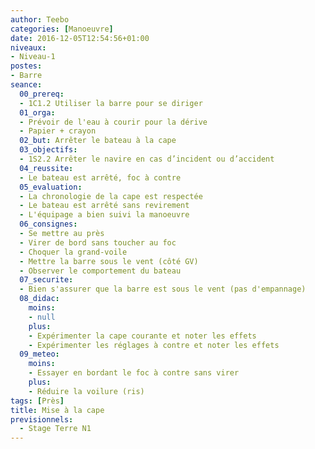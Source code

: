 ```yaml
---
author: Teebo
categories: [Manoeuvre]
date: 2016-12-05T12:54:56+01:00
niveaux:
- Niveau-1
postes:
- Barre
seance:
  00_prereq:
  - 1C1.2 Utiliser la barre pour se diriger
  01_orga:
  - Prévoir de l'eau à courir pour la dérive
  - Papier + crayon
  02_but: Arrêter le bateau à la cape
  03_objectifs:
  - 1S2.2 Arrêter le navire en cas d’incident ou d’accident
  04_reussite:
  - Le bateau est arrêté, foc à contre
  05_evaluation:
  - La chronologie de la cape est respectée
  - Le bateau est arrêté sans revirement
  - L'équipage a bien suivi la manoeuvre
  06_consignes:
  - Se mettre au près
  - Virer de bord sans toucher au foc
  - Choquer la grand-voile
  - Mettre la barre sous le vent (côté GV)
  - Observer le comportement du bateau
  07_securite:
  - Bien s'assurer que la barre est sous le vent (pas d'empannage)
  08_didac:
    moins:
    - null
    plus:
    - Expérimenter la cape courante et noter les effets
    - Expérimenter les réglages à contre et noter les effets
  09_meteo:
    moins:
    - Essayer en bordant le foc à contre sans virer
    plus:
    - Réduire la voilure (ris)
tags: [Près]
title: Mise à la cape
previsionnels:
  - Stage Terre N1
---
```

